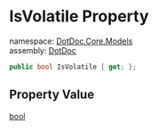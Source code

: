 ﻿# IsVolatile Property

namespace: [DotDoc\.Core\.Models](../../DotDoc.Core.Models.md)<br />
assembly: [DotDoc](../../../DotDoc.md)



```csharp
public bool IsVolatile { get; };
```

## Property Value

[bool](https://docs.microsoft.com/dotnet/api/System.Boolean)

